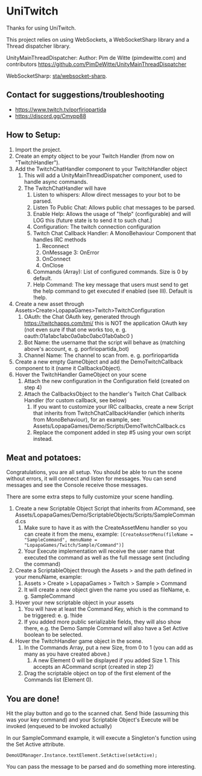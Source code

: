﻿# UniTwitch

Thanks for using UniTwitch.

This project relies on using WebSockets, a WebSocketSharp library and a Thread dispatcher library.

UnityMainThreadDispatcher: Author: Pim de Witte (pimdewitte.com) and contributors
https://github.com/PimDeWitte/UnityMainThreadDispatcher

WebSocketSharp: [sta/websocket-sharp](https://github.com/sta/websocket-sharp).

## Contact for suggestions/troubleshooting
 - https://www.twitch.tv/porfiriopartida
 - https://discord.gg/Cmypp88


## How to Setup:

1. Import the project.
2. Create an empty object to be your Twitch Handler (from now on "TwitchHandler").
3. Add the TwitchChatHandler component to your TwitchHandler object
    1. This will add a UnityMainThreadDispatcher component, used to handle async commands.
    2. The TwitchChatHandler will have 
        1. Listen to whispers: Allow direct messages to your bot to be parsed.
        2. Listen To Public Chat: Allows public chat messages to be parsed.
        3. Enable Help: Allows the usage of "!help" (configurable) and will LOG this (future state is to send it to such chat.)
        4. Configuration: The twitch connection configuration
        5. Twitch Chat Callback Handler: A MonoBehaviour Component that handles IRC methods
            1. Reconnect
            2. OnMessage
            3: OnError
            4. OnConnect
            5. OnClose
        6. Commands (Array): List of configured commands. Size is 0 by default.
        7. Help Command: The key message that users must send to get the help command to get executed if enabled (see III). Default is !help.
 4. Create a new asset through Assets>Create>LopapaGames>Twitch>TwitchConfiguration
    1. OAuth: the Chat OAuth key, generated through https://twitchapps.com/tmi/ this is NOT the application OAuth key (not even sure if that one works too, e. g. oauth:01a1abc1abc0a0abc0abc01ab0abc0 )
    2. Bot Name: the username that the script will behave as (matching above's account, e. g. porfiriopartida_bot)
    3. Channel Name: The channel to scan from. e. g. porfiriopartida
 5. Create a new empty GameObject and add the DemoTwitchCallback component to it (name it CallbacksObject).
 6. Hover the TwitchHandler GameObject on your scene
    1. Attach the new configuration in the Configuration field (created on step 4)
    2. Attach the CallbacksObject to the handler's Twitch Chat Callback Handler (for custom callback, see below)
        1. If you want to customize your IRC callbacks, create a new Script that inherits from TwitchChatCallbackHandler (which inherits from MonoBehaviour), for an example, see: Assets/LopapaGames/Demo/Scripts/DemoTwitchCallback.cs
        2. Replace the component added in step #5 using your own script instead.
 
 ## Meat and potatoes:
 Congratulations, you are all setup. You should be able to run the scene without errors, it will connect and listen for messages.
 You can send messages and see the Console receive those messages.
 
 There are some extra steps to fully customize your scene handling.
 
 1. Create a new Scriptable Object Script that inherits from ACommand, see Assets/LopapaGames/Demo/ScriptableObjects/Scripts/SampleCommand.cs
    1. Make sure to have it as with the CreateAssetMenu handler so you can create it from the menu, example:
       ```[CreateAssetMenu(fileName = "SampleCommand", menuName = "LopapaGames/Twitch/Sample/Command")]```
    2. Your Execute implementation will receive the user name that executed the command as well as the full message sent (including the command)
 2. Create a ScriptableObject through the Assets > and the path defined in your menuName, example: 
    1. Assets > Create > LopapaGames > Twitch > Sample > Command
    2. It will create a new object given the name you used as fileName, e. g. SampleCommand
 3. Hover your new scriptable object in your assets
    1. You will have at least the Command Key, which is the command to be triggered: e. g. !hide
    2. If you added more public serializable fields, they will also show there, e.g. the Demo Sample Command will also have a Set Active boolean to be selected.
 4. Hover the TwitchHandler game object in the scene.
    1. In the Commands Array, put a new Size, from 0 to 1 (you can add as many as you have created above.)
        1. A new Element 0 will be displayed if you added Size 1. This accepts an ACommand script (created in step 2)
    2. Drag the scriptable object on top of the first element of the Commands list (Element 0).
    
    
 ## You are done!
  
 Hit the play button and go to the scanned chat. Send !hide (assuming this was your key command) and your Scriptable Object's Execute will be invoked (enqueued to be invoked actually)
 
 In our SampleCommand example, it will execute a Singleton's function using the Set Active attribute.
 
 ```DemoUIManager.Instance.textElement.SetActive(setActive);```
 
 You can pass the message to be parsed and do something more interesting.
